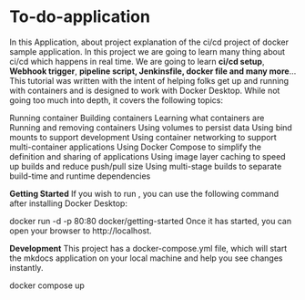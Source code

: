 # To-do-application

In this Application, about project explanation of the ci/cd project of docker sample application. 
In this project we are going to learn many thing about ci/cd which happens in real time. We are going to learn **ci/cd setup**, **Webhook trigger**, **pipeline script, Jenkinsfile, docker file and many more**...
This tutorial was written with the intent of helping folks get up and running with containers and is designed to work with Docker Desktop. While not going too much into depth, it covers the following topics:

Running container
Building containers
Learning what containers are
Running and removing containers
Using volumes to persist data
Using bind mounts to support development
Using container networking to support multi-container applications
Using Docker Compose to simplify the definition and sharing of applications
Using image layer caching to speed up builds and reduce push/pull size
Using multi-stage builds to separate build-time and runtime dependencies

**Getting Started**
If you wish to run , you can use the following command after installing Docker Desktop:

docker run -d -p 80:80 docker/getting-started
Once it has started, you can open your browser to http://localhost.

**Development**
This project has a docker-compose.yml file, which will start the mkdocs application on your local machine and help you see changes instantly.

docker compose up
